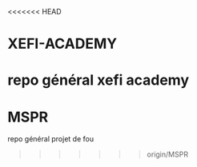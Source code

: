 <<<<<<< HEAD
# XEFI-ACADEMY
repo général xefi academy
=======
# MSPR
repo général projet de fou
>>>>>>> origin/MSPR
